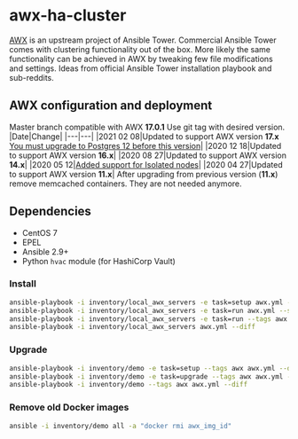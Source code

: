 # awx-ha-cluster

[AWX](https://github.com/ansible/awx) is an upstream project of Ansible Tower. Commercial Ansible Tower comes with clustering functionality out of the box. More likely the same functionality can be achieved in AWX by tweaking few file modifications and settings. Ideas from  official Ansible Tower installation playbook and sub-reddits.

## AWX configuration and deployment

Master branch compatible with AWX __17.0.1__ Use git tag with desired version.
|Date|Change|
|---|---|
|2021 02 08|Updated to support AWX version __17.x__ [You must upgrade to Postgres 12 before this version](/POSTGRES-11-to-12.md)|
|2020 12 18|Updated to support AWX version __16.x__|
|2020 08 27|Updated to support AWX version __14.x__|
|2020 05 12|[Added support for Isolated nodes](/ISOLATED.md)|
|2020 04 27|Updated to support AWX version __11.x__|
After upgrading from previous version (__11.x__) remove memcached containers. They are not needed anymore.

## Dependencies

- CentOS 7
- EPEL
- Ansible 2.9+
- Python `hvac` module (for HashiCorp Vault)

### Install

```bash
ansible-playbook -i inventory/local_awx_servers -e task=setup awx.yml --diff
ansible-playbook -i inventory/local_awx_servers -e task=run awx.yml --skip-tags awx --diff
ansible-playbook -i inventory/local_awx_servers -e task=run --tags awx --limit megaawx01.megalab.local awx.yml --diff
ansible-playbook -i inventory/local_awx_servers awx.yml --diff
```

### Upgrade

```bash
ansible-playbook -i inventory/demo -e task=setup --tags awx awx.yml --diff
ansible-playbook -i inventory/demo -e task=upgrade --tags awx awx.yml --diff
ansible-playbook -i inventory/demo --tags awx awx.yml --diff
```

### Remove old Docker images

```bash
ansible -i inventory/demo all -a "docker rmi awx_img_id"
```
